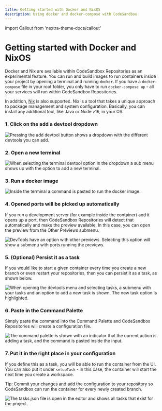 ```yaml
---
title: Getting started with Docker and NixOS
description: Using docker and docker-compose with CodeSandbox.
---
```


import Callout from 'nextra-theme-docs/callout'

# Getting started with Docker and NixOS

Docker and Nix are available within CodeSandbox Repositories as an experimental feature. You can run and build images to run containers inside your project by opening a terminal and running `docker`. If you have a `docker-compose` file in your root folder, you only have to run `docker-compose up` - all your services will run within CodeSandbox Repositories.

In addition, [Nix](https://nixos.org/) is also supported. Nix is a tool that takes a unique approach to package management and system configuration. Basically, you can install any additional tool, like Java or Node v16, in your OS.

### 1. Click on the add a devtool dropdown

![Pressing the add devtool button shows a dropdown with the different devtools you can add.](https://images.tango.us/public/screenshot_2cd6a519-514d-48d2-b75d-2a88f700d38c.png?crop=focalpoint&fit=crop&fp-x=0.8471&fp-y=0.0160&fp-z=3.2192&w=1200&ar=3892%3A3008)

### 2. Open a new terminal

![When selecting the terminal devtool option in the dropdown a sub menu shows up with the option to add a new terminal.](https://images.tango.us/public/screenshot_1e72d8f1-3ea5-4219-941b-98bbd2e25c2a.png?crop=focalpoint&fit=crop&fp-x=0.9399&fp-y=0.1509&fp-z=3.0619&w=1200&ar=3892%3A3008)

### 3. Run a docker image

![Inside the terminal a command is pasted to run the docker image.](https://images.tango.us/public/screenshot_e4ebb65d-2dc2-4560-84eb-df5d1296dfcb.png?crop=focalpoint&fit=crop&fp-x=0.7255&fp-y=0.2595&fp-z=1.9255&w=1200&ar=3892%3A3008)

### 4. Opened ports will be picked up automatically

If you run a development server (for example inside the container) and it opens up a port, then CodeSandbox Repositories will detect that automatically and make the preview available. In this case, you can open the preview from the Other Previews submenu.

![DevTools have an option with other previews. Selecting this option will show a submenu with ports running the previews.](https://www.notion.so/image/https%3A%2F%2Fs3-us-west-2.amazonaws.com%2Fsecure.notion-static.com%2F3a225439-9c75-4f67-a1f6-5946a097e3d8%2FUntitled.png?table=block&id=2c4272cf-8620-4bd5-a722-c5aaa5ddc2e4)

### 5. (Optional) Persist it as a task

If you would like to start a given container every time you create a new branch or even restart your repositories, then you can persist it as a task, as shown below.

![When opening the devtools menu and selecting tasks, a submenu with your tasks and an option to add a new task is shown. The new task option is highlighted.](https://images.tango.us/public/screenshot_57812431-5034-451d-b6f6-9c41ee4a4d96.png?crop=focalpoint&fit=crop&fp-x=0.9399&fp-y=0.2041&fp-z=3.0619&w=1200&ar=3892%3A3008)

### 6. Paste in the Command Palette

Simply paste the command into the Command Palette and CodeSandbox Repositories will create a configuration file.

![The command palette is shown with an indicator that the current action is adding a task, and the command is pasted inside the input.](https://images.tango.us/public/screenshot_3378f1fc-cc81-4028-ab1a-fb206716d182.png?crop=focalpoint&fit=crop&fp-x=0.5000&fp-y=0.1577&fp-z=1.6881&w=1200&ar=3892%3A3008)

### 7. Put it in the right place in your configuration

If you define this as a task, you will be able to run the container from the UI. You can also put it under `setupTask` - in this case, the container will start the next time you create a workspace.

<Callout emoji="⭑">
Tip: Commit your changes and add the configuration to your repository so CodeSandbox can run the container for every newly created branch.
</Callout>

![The tasks.json file is open in the editor and shows all tasks that exist for the project.](https://images.tango.us/public/screenshot_d470cb2e-7005-4caa-bcb6-218c104eb298.png?crop=focalpoint&fit=crop&fp-x=0.3920&fp-y=0.5279&fp-z=1.0592&w=1200&ar=3892%3A3008)